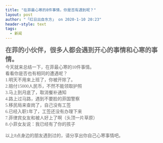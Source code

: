 ```yaml
---
title: "在菲最心寒的8件事情，你是否有遇到呢？"
layout: post
author: "「红日出自东方」 on 2020-1-10 20:23"
header-style: text
tags:
  - 新闻
---
```


<head></head>
<body>
 <font style="color:rgb(18, 18, 18)"><font face="微软雅黑"><strong><font style="color:rgb(102, 102, 102)"><font style="font-size:20px">在菲的小伙伴，很多人都会遇到开心的事情和心寒的事情。</font></font></strong></font></font>
 <br> 
 <font style="color:rgb(102, 102, 102)"><font face="微软雅黑"> 
   <div align="left">
     今天就来总结一下，在菲最心寒的10件事情。 
   </div> 
   <div align="left">
     看看你是否也有相同的遭遇呢？ 
   </div> 
   <div align="left">
     1.明天不用来上班了，你被开除了。 
   </div> 
   <div align="left">
     2.赔付15000人民币，不然不能领取护照 
   </div> 
   <div align="left">
     3.马上到月底了，取消餐补通知 
   </div> 
   <div align="left">
     4.路上过马路，遇到不要脸的菲国警察 
   </div> 
   <div align="left">
     5.移民局来查岗了，自己没有工签 
   </div> 
   <div align="left">
     6.已经入职1年了，工签还没有办理下来 
   </div> 
   <div align="left">
     7.菲律宾女友和被人好上了啊（头顶一片草原） 
   </div> 
   <div align="left">
     8.小菲女友说：我已经有了你的孩子 
   </div> 
   <div align="left"> 
    <br> 
   </div> 
   <div align="left">
     以上8点身边的朋友遇到过的，请分享出你自己心寒事情吧。 
   </div></font></font>
 <br> 
 <br>
</body>


